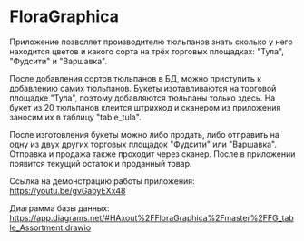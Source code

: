 # FloraGraphica

Приложение позволяет производителю тюльпанов знать сколько у него находится цветов и какого сорта на трёх торговых площадках: "Тула", "Фудсити" и "Варшавка".

После добавления сортов тюльпанов в БД, можно приступить к добавлению самих тюльпанов.
Букеты изотавливаются на торговой площадке "Тула", поэтому добавляются тюльпаны только здесь.
На букет из 20 тюльпанов клеится штрихкод и сканером из приложения заносим их в таблицу "table_tula".

После изготовления букеты можно либо продать, либо отправить на одну из двух других торговых площадок "Фудсити" или "Варшавка".
Отправка и продажа также проходит через сканер. После в приложении появится текущий остаток и проданный товар.

Ссылка на демонстрацию работы приложения: https://youtu.be/gvGabyEXx48

Диаграмма базы данных: https://app.diagrams.net/#HAxout%2FFloraGraphica%2Fmaster%2FFG_table_Assortment.drawio
